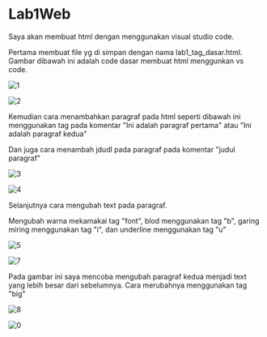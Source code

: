 # Lab1Web

Saya akan membuat html dengan menggunakan visual studio code.

Pertama membuat file yg di simpan dengan nama lab1_tag_dasar.html. Gambar dibawah ini adalah code dasar membuat html menggunkan vs code.

![1](https://user-images.githubusercontent.com/81820997/113430834-0f74eb00-9405-11eb-9a14-191c1818ba1f.PNG)

![2](https://user-images.githubusercontent.com/81820997/113430873-1d2a7080-9405-11eb-83eb-ae7323bf93db.PNG)

Kemudian cara menambahkan paragraf pada html seperti dibawah ini menggunakan tag pada komentar "Ini adalah paragraf pertama" atau "Ini adalah paragraf kedua"

Dan juga cara menambah jdudl pada paragraf pada komentar "judul paragraf"

![3](https://user-images.githubusercontent.com/81820997/113434331-f2431b00-940a-11eb-96cf-5bd30693a6d6.PNG)


![4](https://user-images.githubusercontent.com/81820997/113434476-3e8e5b00-940b-11eb-8b8c-e250cbd80340.PNG)

Selanjutnya cara mengubah text pada paragraf.

Mengubah warna mekamakai tag "font", blod menggunakan tag "b", garing miring menggunakan tag "i", dan underline menggunakan tag "u"

![5](https://user-images.githubusercontent.com/81820997/113434824-d9873500-940b-11eb-8bce-569b2e3ce229.PNG)


![7](https://user-images.githubusercontent.com/81820997/113434958-17845900-940c-11eb-873a-08624d45c15d.PNG)

Pada gambar ini saya mencoba mengubah paragraf kedua menjadi text yang lebih besar dari sebelumnya. Cara merubahnya menggunakan tag "big"

![8](https://user-images.githubusercontent.com/81820997/113435358-d0e32e80-940c-11eb-86e9-a186ba26afc1.PNG)

![0](https://user-images.githubusercontent.com/81820997/113435498-21f32280-940d-11eb-8dcf-7fb28c8bd126.PNG)

